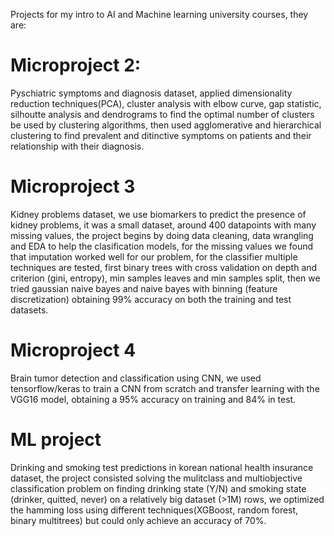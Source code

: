 Projects for my intro to AI and Machine learning university courses, they are:
# Microproject 2:
Pyschiatric symptoms and diagnosis dataset, applied dimensionality reduction techniques(PCA),
cluster analysis with elbow curve, gap statistic, silhoutte analysis and dendrograms to find
the optimal number of clusters be used by clustering algorithms, then used agglomerative and
hierarchical clustering to find prevalent and ditinctive symptoms on patients and their 
relationship with their diagnosis.
# Microproject 3
Kidney problems dataset, we use biomarkers to predict the presence of kidney problems, it was
a small dataset, around 400 datapoints with many missing values, the project begins by doing
data cleaning, data wrangling and EDA to help the clasification models, for the missing values
we found that imputation worked well for our problem, for the classifier multiple techniques are
tested, first binary trees with cross validation on depth and criterion (gini, entropy), min samples
leaves and min samples split, then we tried gaussian naive bayes and naive bayes with binning
(feature discretization) obtaining 99% accuracy on both the training and test datasets.
# Microproject 4
Brain tumor detection and classification using CNN, we used tensorflow/keras to train a CNN from
scratch and transfer learning with the VGG16 model, obtaining a 95% accuracy on training and
84% in test.
# ML project
Drinking and smoking test predictions in korean national health insurance dataset, the project
consisted solving the mulitclass and multiobjective classification problem on finding drinking
state (Y/N) and smoking state (drinker, quitted, never) on a relatively big dataset (>1M) rows,
we optimized the hamming loss using different techniques(XGBoost, random forest, binary multitrees)
but could only achieve an accuracy of 70%.
